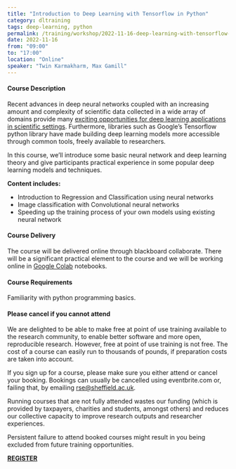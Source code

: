 ```yaml
---
title: "Introduction to Deep Learning with Tensorflow in Python"
category: dltraining
tags: deep-learning, python
permalink: /training/workshop/2022-11-16-deep-learning-with-tensorflow-in-python
date: 2022-11-16
from: "09:00"
to: "17:00"
location: "Online"
speaker: "Twin Karmakharm, Max Gamill"
---
```


#### Course Description

Recent advances in deep neural networks coupled with an increasing amount and complexity of scientific data collected in a wide array of domains provide many [exciting opportunities for deep learning applications in scientific settings](https://arxiv.org/abs/2003.11755). Furthermore, libraries such as Google’s Tensorflow python library have made building deep learning models more accessible through common tools, freely available to researchers.

In this course, we’ll introduce some basic neural network and deep learning theory and give participants practical experience in some popular deep learning models and techniques.

**Content includes:**

- Introduction to Regression and Classification using neural networks
- Image classification with Convolutional neural networks
- Speeding up the training process of your own models using existing neural network

#### Course Delivery

The course will be delivered online through blackboard collaborate. There will be a significant practical element to the course and we will be working online in [Google Colab](https://colab.research.google.com/) notebooks.

#### Course Requirements

Familiarity with python programming basics.

#### Please cancel if you cannot attend

We are delighted to be able to make free at point of use training available to the research community, to enable better software and more open, reproducible research. However, free at point of use training is not free. The cost of a course can easily run to thousands of pounds, if preparation costs are taken into account.

If you sign up for a course, please make sure you either attend or cancel your booking. Bookings can usually be cancelled using eventbrite.com or, failing that, by emailing rse@sheffield.ac.uk.

Running courses that are not fully attended wastes our funding (which is provided by taxpayers, charities and students, amongst others) and reduces our collective capacity to improve research outputs and researcher experiences.

Persistent failure to attend booked courses might result in you being excluded from future training opportunities.


<div class="social-media-inner container text-center">
            <a href="https://www.eventbrite.co.uk/e/introduction-to-deep-learning-with-tensorflow-in-python-tickets-440849551877" class="btn btn-success font-weight-normal btn-wrap">
                <strong>REGISTER</strong>
            </a>
        </div>
